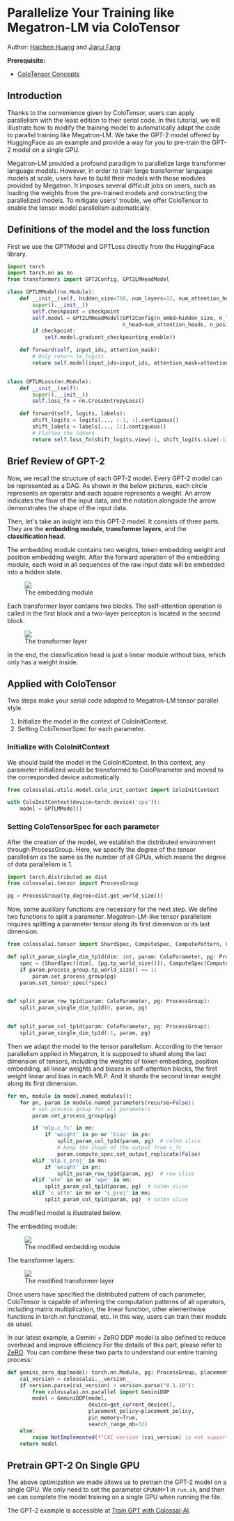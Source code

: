 # Parallelize Your Training like Megatron-LM via ColoTensor

Author: [Haichen Huang](https://github.com/1SAA) and [Jiarui Fang](https://github.com/feifeibear)

**Prerequisite:**
- [ColoTensor Concepts](../basics/colotensor_concept.md)

## Introduction

Thanks to the convenience given by ColoTensor, users can apply parallelism with the least edition to their serial code. 
In this tutorial, we will illustrate how to modify the training model to automatically adapt the code to parallel training like Megatron-LM. 
We take the GPT-2 model offered by HuggingFace as an example and provide a way for you to pre-train the GPT-2 model on a single GPU.

Megatron-LM provided a profound paradigm to parallelize large transformer language models. 
However, in order to train large transformer language models at scale, users have to build their models with those modules provided by Megatron. 
It imposes several difficult jobs on users, such as loading the weights from the pre-trained models and constructing the parallelized models. 
To mitigate users' trouble, we offer ColoTensor to enable the tensor model parallelism automatically. 

## Definitions of the model and the loss function

First we use the GPTModel and GPTLoss directly from the HuggingFace library.

```python
import torch
import torch.nn as nn
from transformers import GPT2Config, GPT2LMHeadModel

class GPTLMModel(nn.Module):
    def __init__(self, hidden_size=768, num_layers=12, num_attention_heads=12, max_seq_len=1024, vocab_size=50257, checkpoint=False):
        super().__init__()
        self.checkpoint = checkpoint
        self.model = GPT2LMHeadModel(GPT2Config(n_embd=hidden_size, n_layer=num_layers,
                                     n_head=num_attention_heads, n_positions=max_seq_len, n_ctx=max_seq_len, vocab_size=vocab_size))
        if checkpoint:
            self.model.gradient_checkpointing_enable()

    def forward(self, input_ids, attention_mask):
        # Only return lm_logits
        return self.model(input_ids=input_ids, attention_mask=attention_mask, use_cache=not self.checkpoint)[0]


class GPTLMLoss(nn.Module):
    def __init__(self):
        super().__init__()
        self.loss_fn = nn.CrossEntropyLoss()

    def forward(self, logits, labels):
        shift_logits = logits[..., :-1, :].contiguous()
        shift_labels = labels[..., 1:].contiguous()
        # Flatten the tokens
        return self.loss_fn(shift_logits.view(-1, shift_logits.size(-1)), shift_labels.view(-1))
```

## Brief Review of GPT-2

Now, we recall the structure of each GPT-2 model. 
Every GPT-2 model can be represented as a DAG. 
As shown in the below pictures, each circle represents an operator and each square represents a weight. 
An arrow indicates the flow of the input data, and the notation alongside the arrow demonstrates the shape of the input data.

Then, let's take an insight into this GPT-2 model. It consists of three parts. 
They are the **embedding module**, **transformer layers**, and the **classification head**. 

The embedding module contains two weights, token embedding weight and position embedding weight. 
After the forward operation of the embedding module, each word in all sequences of the raw input data will be embedded into a hidden state.

<figure style={{textAlign: "center"}}>
<img src="https://s2.loli.net/2022/08/17/omfkIEN6ui5jcL3.png"/>
<figcaption>The embedding module</figcaption>
</figure>

Each transformer layer contains two blocks. The self-attention operation is called in the first block and a two-layer percepton is located in the second block. 

<figure style={{textAlign: "center"}}>
<img src="https://s2.loli.net/2022/08/17/LAVzDlpRcj4dYeb.png"/>
<figcaption>The transformer layer</figcaption>
</figure>

In the end, the classification head is just a linear module without bias, which only has a weight inside. 

## Applied with ColoTensor

Two steps make your serial code adapted to Megatron-LM tensor parallel style. 
1. Initialize the model in the context of ColoInitContext. 
2. Setting ColoTensorSpec for each parameter.

### Initialize with ColoInitContext

We should build the model in the ColoInitContext. 
In this context, any parameter initialized would be transformed to ColoParameter and moved to the corresponded device automatically.

```python
from colossalai.utils.model.colo_init_context import ColoInitContext

with ColoInitContext(device=torch.device('cpu')):
    model = GPTLMModel()
```

### Setting ColoTensorSpec for each parameter

After the creation of the model, we establish the distributed environment through ProcessGroup. 
Here, we specify the degree of the tensor parallelism as the same as the number of all GPUs, which means the degree of data parallelism is 1.

```python
import torch.distributed as dist
from colossalai.tensor import ProcessGroup

pg = ProcessGroup(tp_degree=dist.get_world_size())
```

Now, some auxiliary functions are necessary for the next step. We define two functions to split a parameter. 
Megatron-LM-like tensor parallelism requires splitting a parameter tensor along its first dimension or its last dimension.

```python
from colossalai.tensor import ShardSpec, ComputeSpec, ComputePattern, ColoParameter, ProcessGroup

def split_param_single_dim_tp1d(dim: int, param: ColoParameter, pg: ProcessGroup):
    spec = (ShardSpec([dim], [pg.tp_world_size()]), ComputeSpec(ComputePattern.TP1D))
    if param.process_group.tp_world_size() == 1:
        param.set_process_group(pg)
    param.set_tensor_spec(*spec)


def split_param_row_tp1d(param: ColoParameter, pg: ProcessGroup):
    split_param_single_dim_tp1d(0, param, pg)


def split_param_col_tp1d(param: ColoParameter, pg: ProcessGroup):
    split_param_single_dim_tp1d(-1, param, pg)
```

Then we adapt the model to the tensor parallelism. 
According to the tensor parallelism applied in Megatron, it is supposed to shard along the last dimension of tensors, including the weights of token embedding, position embedding, all linear weights and biases in self-attention blocks, the first weight linear and bias in each MLP. 
And it shards the second linear weight along its first dimension.

```python
for mn, module in model.named_modules():
    for pn, param in module.named_parameters(recurse=False):
        # set process group for all parameters
        param.set_process_group(pg)

        if 'mlp.c_fc' in mn:
            if 'weight' in pn or 'bias' in pn:
                split_param_col_tp1d(param, pg)  # colmn slice 
                # keep the shape of the output from c_fc
                param.compute_spec.set_output_replicate(False) 
        elif 'mlp.c_proj' in mn:
            if 'weight' in pn:
                split_param_row_tp1d(param, pg)  # row slice
        elif 'wte' in mn or 'wpe' in mn:
            split_param_col_tp1d(param, pg)  # colmn slice
        elif 'c_attn' in mn or 'c_proj' in mn:
            split_param_col_tp1d(param, pg)  # colmn slice
```

The modified model is illustrated below.

The embedding module:

<figure style={{textAlign: "center"}}>
<img src="https://s2.loli.net/2022/08/17/Yu2xzXEabHV7pwe.png"/>
<figcaption>The modified embedding module</figcaption>
</figure>

The transformer layers:

<figure style={{textAlign: "center"}}>
<img src="https://s2.loli.net/2022/08/17/4HWsA2xz51IhPFO.png"/>
<figcaption>The modified transformer layer</figcaption>
</figure>

Once users have specified the distributed pattern of each parameter, ColoTensor is capable of inferring the computation patterns of all operators, including matrix multiplication, the linear function, other elementwise functions in torch.nn.functional, etc. 
In this way, users can train their models as usual. 

In our latest example, a Gemini + ZeRO DDP model is also defined to reduce overhead and improve efficiency.For the details of this part, please refer to [ZeRO](../features/zero_with_chunk.md). You can combine these two parts to understand our entire training process:

```python
def gemini_zero_dpp(model: torch.nn.Module, pg: ProcessGroup, placememt_policy: str = "auto"):
    cai_version = colossalai.__version__
    if version.parse(cai_version) > version.parse("0.1.10"):
        from colossalai.nn.parallel import GeminiDDP
        model = GeminiDDP(model,
                          device=get_current_device(),
                          placement_policy=placememt_policy,
                          pin_memory=True,
                          search_range_mb=32)
    else:
        raise NotImplemented(f"CAI version {cai_version} is not supported")
    return model
```

## Pretrain GPT-2 On Single GPU

The above optimization we made allows us to pretrain the GPT-2 model on a single GPU. We only need to set the parameter `GPUNUM`=1 in `run.sh`, and then we can complete the model training on a single GPU when running the file.

The GPT-2 example is accessible at [Train GPT with Colossal-AI](https://github.com/hpcaitech/ColossalAI/tree/main/examples/language/gpt).